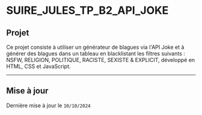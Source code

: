 # SUIRE_JULES_TP_B2_API_JOKE
## Projet
Ce projet consiste à utiliser un générateur de blagues via l'API Joke et à générer des blagues dans un tableau en blacklistant les filtres suivants : NSFW, RELIGION, POLITIQUE, RACISTE, SEXISTE & EXPLICIT, développé en HTML, CSS et JavaScript. 

__________________________________________________________________________________


## Mise à jour
Dernière mise à jour le ```10/10/2024```
